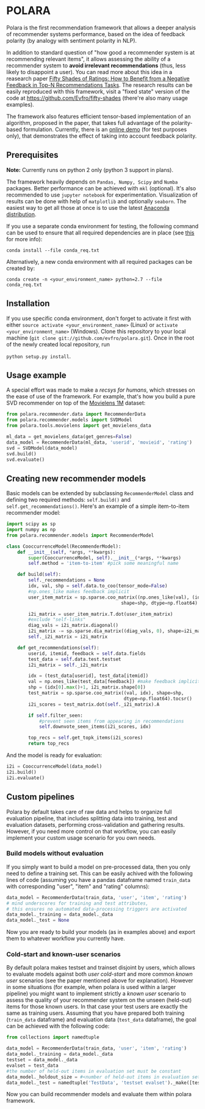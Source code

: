 # POLARA
Polara is the first recommendation framework that allows a deeper analysis of recommender systems performance, based on the idea of feedback polarity (by analogy with sentiment polarity in NLP).

In addition to standard question of "how good a recommender system is at recommending relevant items", it allows assessing the ability of a recommender system to **avoid irrelevant recommendations** (thus, less likely to disappoint a user). You can read more about this idea in a reasearch paper [Fifty Shades of Ratings: How to Benefit from a Negative Feedback in Top-N Recommendations Tasks](http://arxiv.org/abs/1607.04228). The research results can be easily reproduced with this framework, visit a "fixed state" version of the code at https://github.com/Evfro/fifty-shades (there're also many usage examples).

The framework also features efficient tensor-based implementation of an algorithm, proposed in the paper, that takes full advantage of the polarity-based formulation. Currently, there is an [online demo](http://coremodel.azurewebsites.net) (for test purposes only), that demonstrates the effect of taking into account feedback polarity.


## Prerequisites
**Note:** Currently runs on python 2 only (python 3 support in plans).

The framework heavily depends on `Pandas, Numpy, Scipy` and `Numba` packages. Better performance can be achieved with `mkl` (optional). It's also recommended to use `jupyter notebook` for experimentation. Visualization of results can be done with help of `matplotlib` and optionally `seaborn`. The easiest way to get all those at once is to use the latest [Anaconda distribution](https://www.continuum.io/downloads).

If you use a separate conda environment for testing, the following command can be used to ensure that all required dependencies are in place (see [this](http://conda.pydata.org/docs/commands/conda-install.html) for more info):

`conda install --file conda_req.txt`

Alternatively, a new conda environment with all required packages can be created by:

`conda create -n <your_environment_name> python=2.7 --file conda_req.txt`


## Installation
If you use specific conda environment, don't forget to activate it first with either `source activate <your_environment_name>` (Linux) or  `activate <your_environment_name>` (Windows). Clone this repository to your local machine (`git clone git://github.com/evfro/polara.git`). Once in the root of the newly created local repository, run

`python setup.py install`.


## Usage example
A special effort was made to make a *recsys for humans*, which stresses on the ease of use of the framework. For example, that's how you build a pure SVD recommender on top of the [Movielens 1M](http://grouplens.org/datasets/movielens/) dataset:

```python
from polara.recommender.data import RecommenderData
from polara.recommender.models import SVDModel
from polara.tools.movielens import get_movielens_data

ml_data = get_movielens_data(get_genres=False)
data_model = RecommenderData(ml_data, 'userid', 'movieid', 'rating')
svd = SVDModel(data_model)
svd.build()
svd.evaluate()
```

## Creating new recommender models
Basic models can be extended by subclassing `RecommenderModel` class and defining two required methods: `self.build()` and `self.get_recommendations()`. Here's an example of a simple item-to-item recommender model:
```python
import scipy as sp
import numpy as np
from polara.recommender.models import RecommenderModel

class CooccurrenceModel(RecommenderModel):
    def __init__(self, *args, **kwargs):
        super(CooccurrenceModel, self).__init__(*args, **kwargs)
        self.method = 'item-to-item' #pick some meaningful name

    def build(self):
        self._recommendations = None
        idx, val, shp = self.data.to_coo(tensor_mode=False)
        #np.ones_like makes feedback implicit
        user_item_matrix = sp.sparse.coo_matrix((np.ones_like(val), (idx[:, 0], idx[:, 1])),
                                          shape=shp, dtype=np.float64).tocsr()

        i2i_matrix = user_item_matrix.T.dot(user_item_matrix)
        #exclude "self-links"
        diag_vals = i2i_matrix.diagonal()
        i2i_matrix -= sp.sparse.dia_matrix((diag_vals, 0), shape=i2i_matrix.shape)
        self._i2i_matrix = i2i_matrix

    def get_recommendations(self):
        userid, itemid, feedback = self.data.fields
        test_data = self.data.test.testset
        i2i_matrix = self._i2i_matrix

        idx = (test_data[userid], test_data[itemid])
        val = np.ones_like(test_data[feedback]) #make feedback implicit
        shp = (idx[0].max()+1, i2i_matrix.shape[0])
        test_matrix = sp.sparse.coo_matrix((val, idx), shape=shp,
                                           dtype=np.float64).tocsr()
        i2i_scores = test_matrix.dot(self._i2i_matrix).A

        if self.filter_seen:
            #prevent seen items from appearing in recommendations
            self.downvote_seen_items(i2i_scores, idx)

        top_recs = self.get_topk_items(i2i_scores)
        return top_recs
```
And the model is ready for evaluation:
```python
i2i = CooccurrenceModel(data_model)
i2i.build()
i2i.evaluate()
```

## Custom pipelines
Polara by default takes care of raw data and helps to organize full evaluation pipeline, that includes splitting data into training, test and evaluation datasets, performing cross-validation and gathering results. However, if you need more control on that workflow, you can easily implement your custom  usage scenario for you own needs.

### Build models without evaluation
If you simply want to build a model on pre-processed data, then you only need to define a training set. This can be easily achived with the following lines of code (assuming you have a pandas dataframe named `train_data` with corresponding "user", "item" and "rating" columns):
```python
data_model = RecommenderData(train_data, 'user', 'item', 'rating')
# mind underscores for training and test attributes,
# this ensures no automated data-processing triggers are activated
data_model._training = data_model._data
data_model._test = None
```
Now you are ready to build your models (as in examples above) and export them to whatever workflow you currently have.

### Cold-start and known-user scenarios
By default polara makes testset and trainset disjoint by users, which allows to evaluate models against both *user cold-start* and more common *known user* scenarios (see the paper mentioned above for explanation).
However in some situations (for example, when polara is used within a larger pipeline) you might want to implement strictly a *known user* scenario to assess the quality of your recommender system on the unseen (held-out) items for those known users. In that case your test users are exactly the same as training users. Assuming that you have prepared both training (`train_data` dataframe) and evaluation data (`test_data` dataframe), the goal can be achieved with the following code:
```python
from collections import namedtuple

data_model = RecommenderData(train_data, 'user', 'item', 'rating')
data_model._training = data_model._data
testset = data_model._data
evalset = test_data
#the number of held-out items in evaluation set must be constant
data_model._holdout_size = #<number of held-out items in evaluation set>
data_model._test = namedtuple('TestData', 'testset evalset')._make([testset, evalset])
```
Now you can build recommender models and evaluate them within polara framework.
